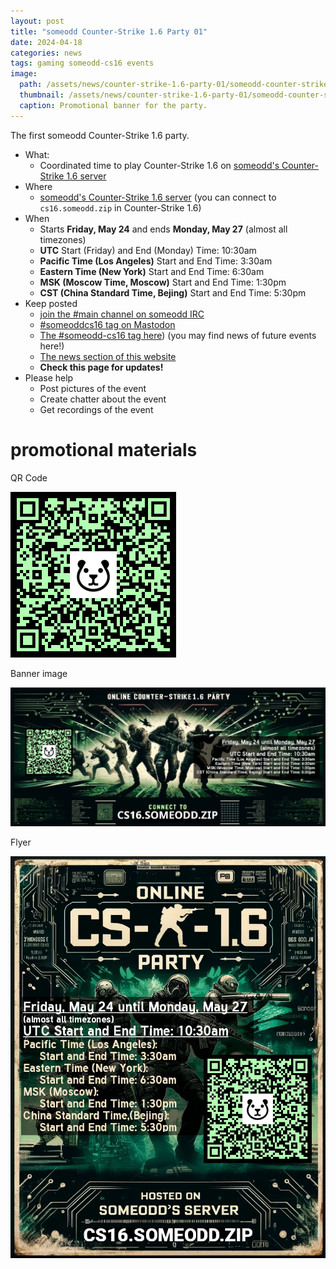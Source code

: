 ```yaml
---
layout: post
title: "someodd Counter-Strike 1.6 Party 01"
date: 2024-04-18
categories: news
tags: gaming someodd-cs16 events
image:
  path: /assets/news/counter-strike-1.6-party-01/someodd-counter-strike-1.6-party-01-banner.webp
  thumbnail: /assets/news/counter-strike-1.6-party-01/someodd-counter-strike-1.6-party-01-banner.webp
  caption: Promotional banner for the party.
---
```


The first someodd Counter-Strike 1.6 party.

* What:
  * Coordinated time to play Counter-Strike 1.6 on [someodd's Counter-Strike 1.6 server](/showcase/counter-strike-1.6-server)
* Where
  *  [someodd's Counter-Strike 1.6 server](/showcase/counter-strike-1.6-server) (you can connect to `cs16.someodd.zip` in Counter-Strike 1.6)
* When
  * Starts **Friday, May 24** and ends **Monday, May 27** (almost all timezones)
  * **UTC** Start (Friday) and End (Monday) Time: 10:30am
  * **Pacific Time (Los Angeles)** Start and End Time: 3:30am
  * **Eastern Time (New York)** Start and End Time: 6:30am
  * **MSK (Moscow Time, Moscow)** Start and End Time: 1:30pm
  * **CST (China Standard Time, Bejing)** Start and End Time: 5:30pm
* Keep posted
  * [join the #main channel on someodd IRC](/showcase/irc-server)
  * [#someoddcs16 tag on Mastodon](https://fosstodon.org/tags/someoddcs16)
  * [The #someodd-cs16 tag here](/tags/someodd-cs16)) (you may find news of future events here!)
  * [The news section of this website](/news)
  * **Check this page for updates!**
* Please help
  * Post pictures of the event
  * Create chatter about the event
  * Get recordings of the event

# promotional materials

QR Code

![QR Code for the party](/assets/news/counter-strike-1.6-party-01/qr-code-someodd-counter-strike-1.6-party-01.png)

Banner image

![Banner for the party](/assets/news/counter-strike-1.6-party-01/someodd-counter-strike-1.6-party-01-banner.webp)

Flyer

![Poster/flyer for the party](/assets/news/counter-strike-1.6-party-01/someodd-counter-strike-1.6-party-01-poster.webp)
